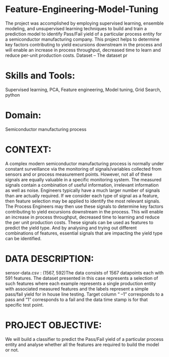 # Feature-Engineering-Model-Tuning
The project was accomplished by employing supervised learning, ensemble modeling, and unsupervised learning techniques to build and train a prediction model to identify Pass/Fail yield of a particular process entity for a semiconductor manufacturing company. This project helps to determine key factors contributing to yield excursions downstream in the process and will enable an increase in process throughput, decreased time to learn and reduce per-unit production costs. Dataset – The dataset pr
# Skills and Tools: 
Supervised learning, PCA, Feature engineering, Model tuning, Grid Search, python
# Domain:
Semiconductor manufacturing process
# CONTEXT: 
A  complex  modern  semiconductor  manufacturing  process  is  normally  under  constant  surveillance  via  the  monitoring  of signals/variables  collected  from  sensors  and  or  process  measurement  points.  However,  not  all  of  these  signals  are  equally  valuable  in  a specific  monitoring  system.  The  measured  signals  contain  a  combination  of  useful  information,  irrelevant  information  as  well  as  noise. Engineers typically have a much larger number of signals than are actually required. If we consider each type of signal as a feature, then feature selection may be applied to identify the most relevant signals. The Process Engineers may then use these signals to determine key factors contributing to yield excursions downstream in the process. This will enable an increase in process throughput, decreased time to learning and reduce the per unit production costs. These signals can be used as features to predict the yield type. And by analysing and trying out different combinations of features, essential signals that are impacting the yield type can be identified.
# DATA DESCRIPTION: 
sensor-data.csv : (1567, 592)The data consists of 1567 datapoints each with 591 features. The dataset presented in this case represents a selection of such features where each example represents a single production entity with associated measured features and the labels represent a simple pass/fail yield for in house line testing. Target column “ –1” corresponds to a pass and “1” corresponds to a fail and the data time stamp is for that specific test point.
# PROJECT  OBJECTIVE: 
We  will  build  a  classifier  to  predict  the  Pass/Fail  yield  of  a  particular  process  entity  and  analyse  whether  all  the features are required to build the model or not.
